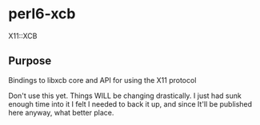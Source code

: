 perl6-xcb
========

X11::XCB

## Purpose

Bindings to libxcb core and API for using the X11 protocol

Don't use this yet.  Things WILL be changing drastically.  I just
had sunk enough time into it I felt I needed to back it up,
and since It'll be published here anyway, what better place.
